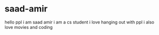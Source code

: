 # saad-amir
hello ppl
i am saad amir
i am a cs student
i love hanging out with ppl
i also love movies and coding
